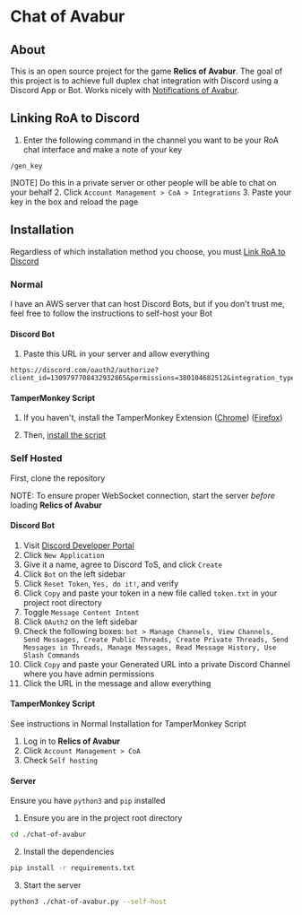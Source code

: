 # Chat of Avabur

## About
This is an open source project for the game **Relics of Avabur**. The goal of this project is to achieve full duplex chat integration with Discord using a Discord App or Bot. Works nicely with [Notifications of Avabur](https://github.com/davidmcclelland/notifications-of-avabur/).

## Linking RoA to Discord
1. Enter the following command in the channel you want to be your RoA chat interface and make a note of your key
```
/gen_key
```
[NOTE] Do this in a private server or other people will be able to chat on your behalf
2. Click `Account Management > CoA > Integrations`
3. Paste your key in the box and reload the page

## Installation
Regardless of which installation method you choose, you must [Link RoA to Discord](#linking-roa-to-discord)

### Normal
I have an AWS server that can host Discord Bots, but if you don't trust me, feel free to follow the instructions to self-host your Bot
#### Discord Bot
1. Paste this URL in your server and allow everything
```
https://discord.com/oauth2/authorize?client_id=1309797708432932865&permissions=380104682512&integration_type=0&scope=bot
```

#### TamperMonkey Script
1. If you haven't, install the TamperMonkey Extension ([Chrome](https://chromewebstore.google.com/detail/tampermonkey/dhdgffkkebhmkfjojejmpbldmpobfkfo?hl=en)) ([Firefox](https://addons.mozilla.org/en-US/firefox/addon/tampermonkey/))

2. Then, [install the script](https://github.com/derekporcelli/chat-of-avabur/raw/main/chat-of-avabur.user.js)

### Self Hosted

First, clone the repository

NOTE: To ensure proper WebSocket connection, start the server _before_ loading **Relics of Avabur**

#### Discord Bot
1. Visit [Discord Developer Portal](https://discord.com/developers/applications)
2. Click `New Application`
3. Give it a name, agree to Discord ToS, and click `Create`
4. Click `Bot` on the left sidebar
5. Click `Reset Token`, `Yes, do it!`, and verify
6. Click `Copy` and paste your token in a new file called `token.txt` in your project root directory
7. Toggle `Message Content Intent`
8. Click `OAuth2` on the left sidebar
9. Check the following boxes: `bot > Manage Channels, View Channels, Send Messages, Create Public Threads, Create Private Threads, Send Messages in Threads, Manage Messages, Read Message History, Use Slash Commands`
10. Click `Copy` and paste your Generated URL into a private Discord Channel where you have admin permissions
11. Click the URL in the message and allow everything

#### TamperMonkey Script
See instructions in Normal Installation for TamperMonkey Script
1. Log in to **Relics of Avabur**
2. Click `Account Management > CoA`
3. Check `Self hosting`

#### Server
Ensure you have `python3` and `pip` installed
1. Ensure you are in the project root directory
```sh
cd ./chat-of-avabur
```
2. Install the dependencies
```sh
pip install -r requirements.txt
```
3. Start the server
```sh
python3 ./chat-of-avabur.py --self-host
```
